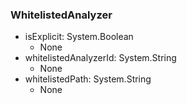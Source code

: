 ### WhitelistedAnalyzer
- isExplicit: System.Boolean
  - None
- whitelistedAnalyzerId: System.String
  - None
- whitelistedPath: System.String
  - None
